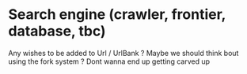 # Search engine (crawler, frontier, database, tbc)
Any wishes to be added to Url / UrlBank ? 
Maybe we should think bout using the fork system ?
Dont wanna end up getting carved up
